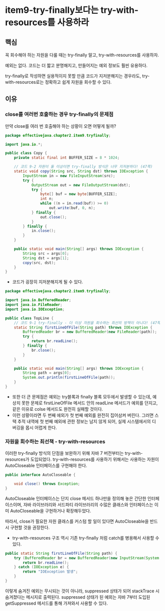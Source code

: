 # item9-try-finally보다는 try-with-resources를 사용하라

## 핵심

꼭 회수해야 하는 자원을 다룰 때는 try-finally 말고, try-with-resources를 사용하자.

예외는 없다. 코드는 더 짧고 분명해지고, 만들어지는 예외 정보도 훨씬 유용하다.

try-finally로 작성하면 실용적이지 못할 만큼 코드가 지저분해지는 경우라도, try-with-resources로는 정확하고 쉽게 자원을 회수할 수 있다.

## 이유

### close를 여러번 호출하는 경우 try-finally의 문제점

만약 close를 여러 번 호출해야 하는 상황이 오면 어떻게 될까?

```java
package effectivejava.chapter2.item9.tryfinally;

import java.io.*;

public class Copy {
    private static final int BUFFER_SIZE = 8 * 1024;

    // 코드 9-2 자원이 둘 이상이면 try-finally 방식은 너무 지저분하다! (47쪽)
    static void copy(String src, String dst) throws IOException {
        InputStream in = new FileInputStream(src);
        try {
            OutputStream out = new FileOutputStream(dst);
            try {
                byte[] buf = new byte[BUFFER_SIZE];
                int n;
                while ((n = in.read(buf)) >= 0)
                    out.write(buf, 0, n);
            } finally {
                out.close();
            }
        } finally {
            in.close();
        }
    }

    public static void main(String[] args) throws IOException {
        String src = args[0];
        String dst = args[1];
        copy(src, dst);
    }
}
```

- 코드가 굉장히 지저분해지게 될 수 있다.

```java
package effectivejava.chapter2.item9.tryfinally;

import java.io.BufferedReader;
import java.io.FileReader;
import java.io.IOException;

public class TopLine {
    // 코드 9-1 try-finally - 더 이상 자원을 회수하는 최선의 방책이 아니다! (47쪽)
    static String firstLineOfFile(String path) throws IOException {
        BufferedReader br = new BufferedReader(new FileReader(path));
        try {
            return br.readLine();
        } finally {
            br.close();
        }
    }

    public static void main(String[] args) throws IOException {
        String path = args[0];
        System.out.println(firstLineOfFile(path));
    }
}
```

- 또한 더 큰 문제점은 예외는 try블록과 finally 블록 모두에서 발생할 수 있는데, 예상치 못한 문제로 firstLineOfFile 메서드 안의 readLine 메서드가 예외를 던지고, 같은 이유로 colse 메서드도 완전히 실패할 것이다.
- 이런 상황이라면 두 번째 에외가 첫 번째 예외를 완전히 집어삼켜 버린다. 그러면 스택 추적 내역에 첫 번째 예외에 관한 정보는 남지 않게 되어, 실제 시스템에서의 디버깅을 몹시 어렵게 한다.

### 자원을 회수하는 최선책 - try-with-resources

이러한 try-finally 방식의 단점을 보완하기 위해 자바 7 버전부터는 try-with-resources가 도입되었다. try-with-resources를 사용하기 위해서는 사용하는 자원이 AutoCloseable 인터페이스를 구현해야 한다.

```java
public interface AutoCloseable {

    void close() throws Exception;
}
```

AutoCloseable 인터페이스는 단지 close 메서드 하나만을 정의해 놓은 간단한 인터페이스이며, 자바 라이브러리와 서드파티 라이브러리의 수많은 클래스와 인터페이스는 이미 AutoCloseable을 구현하거나 확장해두었다.

따라서, close가 필요한 자원 클래스를 커스텀 할 일이 있다면 AutoCloseable을 반드시 구현할 것을 권장한다.

- try-with-resources 구조 역시 기존 try-finally 처럼 catch를 병용해서 사용할 수 있다.

```java
public static String firstLineOfFile(String path) {
    try (BufferedReader br = new BufferedReader(new InputStream(System.in))) {
        return br.readLine();
    } catch (IOException e) {
        return "IOException 발생";
    }
}
```

이렇게 숨겨진 예외는 무시되는 것이 아니라, suppressed 상태가 되어 stackTrace 시 숨겨졌다는 메시지로 출력된다. suppressed 상태가 된 예외는 자바 7부터 도입된 getSuppressed 메서드를 통해 가져와서 사용할 수 있다.
